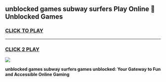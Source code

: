 
## unblocked games subway surfers Play Online 👋 Unblocked Games
<h3>
<a href="https://premium.freeplayer.one?title=unblocked_games_subway_surfers&ref=19F">CLICK TO PLAY</a></h3>
<hr>

<h3>
<a href="https://premium.freeplayer.one?title=unblocked_games_subway_surfers&ref=19F">CLICK 2 PLAY</a>
  
</h3>

<a href="https://premium.freeplayer.one?title=unblocked_games_subway_surfers&ref=19F"><img src="https://clearcache.store/games.png"></a>


**unblocked games subway surfers games unblocked: Your Gateway to Fun and Accessible Online Gaming**
